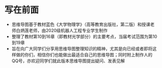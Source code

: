 # 写在前面

* 思维导图基于教材蓝色《大学物理学》（高等教育出版社，第二版）和授课老师白炳莲老师，由2020级机器人工程专业学生制作
* 整理了教材第10到16章（即教材光学部分）的主要考点，当届考试范围为第10到19章
* 旨在向广大同学们分享用思维导图整理知识的精神，尤其是向已经或者即将这样做的你们，相信你们也能做出最适合自己的思维导图；同时附上制作人的QQ号，亦欢迎同学们就此版本思维导图提出疑问、发表见解
